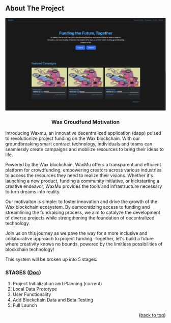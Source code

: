 <a name="readme-top"></a>

<!-- PROJECT SHIELDS -->
<!--
*** I'm using markdown "reference style" links for readability.
*** Reference links are enclosed in brackets [ ] instead of parentheses ( ).
*** See the bottom of this document for the declaration of the reference variables
*** for contributors-url, forks-url, etc. This is an optional, concise syntax you may use.
*** https://www.markdownguide.org/basic-syntax/#reference-style-links -

-->

<!-- ABOUT THE PROJECT -->

## About The Project

<!-- PROJECT LOGO -->

![Image1](/assets/homepage.png)

<h3 align="center">Wax Croudfund Motivation</h3>
  <p align="left">
  Introducing Waxmu, an innovative decentralized application (dapp) poised to revolutionize project funding on the Wax blockchain. With our groundbreaking smart contract technology, individuals and teams can seamlessly create campaigns and mobilize resources to bring their ideas to life.
  
  Powered by the Wax blockchain, WaxMu offers a transparent and efficient platform for crowdfunding, empowering creators across various industries to access the resources they need to realize their visions. Whether it's launching a new product, funding a community initiative, or kickstarting a creative endeavor, WaxMu provides the tools and infrastructure necessary to turn dreams into reality.
  
  Our motivaiton is simple: to foster innovation and drive the growth of the Wax blockchain ecosystem. By democratizing access to funding and streamlining the fundraising process, we aim to catalyze the development of diverse projects while strengthening the foundation of decentralized technology.
  
  Join us on this journey as we pave the way for a more inclusive and collaborative approach to project funding. Together, let's build a future where creativity knows no bounds, powered by the limitless possibilities of blockchain technology!

This system will be broken up into 5 stages:

  </p>
</div>

### STAGES (<a href="https://docs.google.com/document/d/1deCj4fqLhyKY-A9gnGlXAv3FBwGOpnHzd-sOel68VCI/edit#heading=h.rc7kibghz52">Doc</a>)

1. Project Initialization and Planning (current)
2. Local Data Prototype
3. User Functionality
4. Add Blockchain Data and Beta Testing
5. Full Launch

<p align="right">(<a href="#readme-top">back to top</a>)</p>
